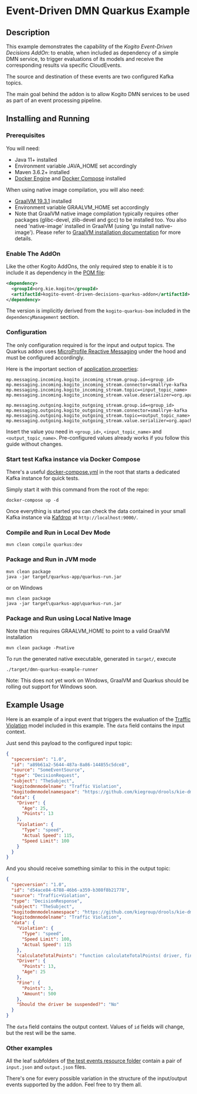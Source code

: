 # Event-Driven DMN Quarkus Example

## Description

This example demonstrates the capability of the _Kogito Event-Driven Decisions AddOn_: to enable, when included as dependency of a simple DMN service,
to trigger evaluations of its models and receive the corresponding results via specific CloudEvents.

The source and destination of these events are two configured Kafka topics.

The main goal behind the addon is to allow Kogito DMN services to be used as part of an event processing pipeline.

## Installing and Running

### Prerequisites

You will need:
  - Java 11+ installed
  - Environment variable JAVA_HOME set accordingly
  - Maven 3.6.2+ installed
  - [Docker Engine](https://docs.docker.com/engine/) and [Docker Compose](https://docs.docker.com/compose/) installed

When using native image compilation, you will also need:
  - [GraalVM 19.3.1](https://github.com/oracle/graal/releases/tag/vm-19.3.1) installed
  - Environment variable GRAALVM_HOME set accordingly
  - Note that GraalVM native image compilation typically requires other packages (glibc-devel, zlib-devel and gcc) to be installed too.  You also need 'native-image' installed in GraalVM (using 'gu install native-image'). Please refer to [GraalVM installation documentation](https://www.graalvm.org/docs/reference-manual/aot-compilation/#prerequisites) for more details.

### Enable The AddOn

Like the other Kogito AddOns, the only required step to enable it is to include it as dependency in the [POM file](pom.xml):

```xml
<dependency>
  <groupId>org.kie.kogito</groupId>
  <artifactId>kogito-event-driven-decisions-quarkus-addon</artifactId>
</dependency>
```

The version is implicitly derived from the `kogito-quarkus-bom` included in the `dependencyManagement` section.

### Configuration

The only configuration required is for the input and output topics. The Quarkus addon uses [MicroProfile Reactive Messaging](https://quarkus.io/guides/kafka)
under the hood and must be configured accordingly.

Here is the important section of [application.properties](src/main/resources/application.properties):

```properties
mp.messaging.incoming.kogito_incoming_stream.group.id=<group_id>
mp.messaging.incoming.kogito_incoming_stream.connector=smallrye-kafka
mp.messaging.incoming.kogito_incoming_stream.topic=<input_topic_name>
mp.messaging.incoming.kogito_incoming_stream.value.deserializer=org.apache.kafka.common.serialization.StringDeserializer

mp.messaging.outgoing.kogito_outgoing_stream.group.id=<group_id>
mp.messaging.outgoing.kogito_outgoing_stream.connector=smallrye-kafka
mp.messaging.outgoing.kogito_outgoing_stream.topic=<output_topic_name>
mp.messaging.outgoing.kogito_outgoing_stream.value.serializer=org.apache.kafka.common.serialization.StringSerializer
```

Insert the value you need in `<group_id>`, `<input_topic_name>` and `<output_topic_name>`. Pre-configured values already works if you follow this
guide without changes.

### Start test Kafka instance via Docker Compose

There's a useful [docker-compose.yml](docker-compose.yml) in the root that starts a dedicated Kafka instance for quick tests.

Simply start it with this command from the root of the repo:

```
docker-compose up -d
```

Once everything is started you can check the data contained in your small Kafka instance via [Kafdrop](https://github.com/obsidiandynamics/kafdrop) at `http://localhost:9000/`.

### Compile and Run in Local Dev Mode

```
mvn clean compile quarkus:dev
```

### Package and Run in JVM mode

```
mvn clean package
java -jar target/quarkus-app/quarkus-run.jar
```

or on Windows

```
mvn clean package
java -jar target\quarkus-app\quarkus-run.jar
```

### Package and Run using Local Native Image
Note that this requires GRAALVM_HOME to point to a valid GraalVM installation

```
mvn clean package -Pnative
```

To run the generated native executable, generated in `target/`, execute

```
./target/dmn-quarkus-example-runner
```

Note: This does not yet work on Windows, GraalVM and Quarkus should be rolling out support for Windows soon.

## Example Usage

Here is an example of a input event that triggers the evaluation of the [Traffic Violation](src/main/resources/Traffic%20Violation.dmn) model
included in this example. The `data` field contains the input context.

Just send this payload to the configured input topic:

```json
{
  "specversion": "1.0",
  "id": "a89b61a2-5644-487a-8a86-144855c5dce8",
  "source": "SomeEventSource",
  "type": "DecisionRequest",
  "subject": "TheSubject",
  "kogitodmnmodelname": "Traffic Violation",
  "kogitodmnmodelnamespace": "https://github.com/kiegroup/drools/kie-dmn/_A4BCA8B8-CF08-433F-93B2-A2598F19ECFF",
  "data": {
    "Driver": {
      "Age": 25,
      "Points": 13
    },
    "Violation": {
      "Type": "speed",
      "Actual Speed": 115,
      "Speed Limit": 100
    }
  }
}
```

And you should receive something similar to this in the output topic:

```json
{
  "specversion": "1.0",
  "id": "d54ace84-6788-46b6-a359-b308f8b21778",
  "source": "Traffic+Violation",
  "type": "DecisionResponse",
  "subject": "TheSubject",
  "kogitodmnmodelnamespace": "https://github.com/kiegroup/drools/kie-dmn/_A4BCA8B8-CF08-433F-93B2-A2598F19ECFF",
  "kogitodmnmodelname": "Traffic Violation",
  "data": {
    "Violation": {
      "Type": "speed",
      "Speed Limit": 100,
      "Actual Speed": 115
    },
    "calculateTotalPoints": "function calculateTotalPoints( driver, fine )",
    "Driver": {
      "Points": 13,
      "Age": 25
    },
    "Fine": {
      "Points": 3,
      "Amount": 500
    },
    "Should the driver be suspended?": "No"
  }
}
```

The `data` field contains the output context. Values of `id` fields will change, but the rest will be the same.

### Other examples

All the leaf subfolders of [the test events resource folder](src/test/resources/events) contain a pair of `input.json` and `output.json` files.

There's one for every possible variation in the structure of the input/output events supported by the addon. Feel free to try them all.
